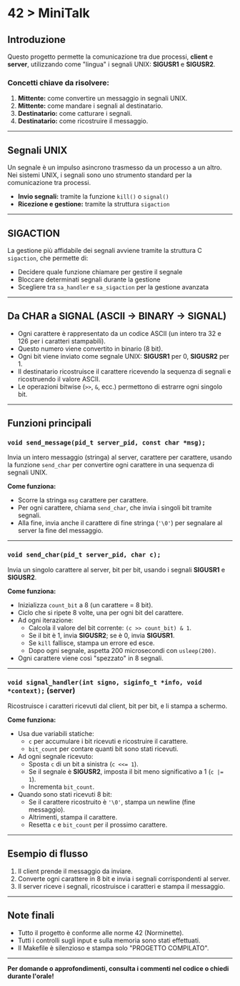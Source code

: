 # 42 > MiniTalk

## Introduzione
Questo progetto permette la comunicazione tra due processi, **client** e **server**, utilizzando come "lingua" i segnali UNIX: **SIGUSR1** e **SIGUSR2**.

### Concetti chiave da risolvere:
1. **Mittente:** come convertire un messaggio in segnali UNIX.
2. **Mittente:** come mandare i segnali al destinatario.
3. **Destinatario:** come catturare i segnali.
4. **Destinatario:** come ricostruire il messaggio.

---

## Segnali UNIX
Un segnale è un impulso asincrono trasmesso da un processo a un altro. Nei sistemi UNIX, i segnali sono uno strumento standard per la comunicazione tra processi.

- **Invio segnali:** tramite la funzione `kill()` o `signal()`
- **Ricezione e gestione:** tramite la struttura `sigaction`

---

## SIGACTION
La gestione più affidabile dei segnali avviene tramite la struttura C `sigaction`, che permette di:
- Decidere quale funzione chiamare per gestire il segnale
- Bloccare determinati segnali durante la gestione
- Scegliere tra `sa_handler` e `sa_sigaction` per la gestione avanzata

---

## Da CHAR a SIGNAL (ASCII → BINARY → SIGNAL)
- Ogni carattere è rappresentato da un codice ASCII (un intero tra 32 e 126 per i caratteri stampabili).
- Questo numero viene convertito in binario (8 bit).
- Ogni bit viene inviato come segnale UNIX: **SIGUSR1** per 0, **SIGUSR2** per 1.
- Il destinatario ricostruisce il carattere ricevendo la sequenza di segnali e ricostruendo il valore ASCII.
- Le operazioni bitwise (`>>`, `&`, ecc.) permettono di estrarre ogni singolo bit.

---

## Funzioni principali

### `void send_message(pid_t server_pid, const char *msg);`
Invia un intero messaggio (stringa) al server, carattere per carattere, usando la funzione `send_char` per convertire ogni carattere in una sequenza di segnali UNIX.

**Come funziona:**
- Scorre la stringa `msg` carattere per carattere.
- Per ogni carattere, chiama `send_char`, che invia i singoli bit tramite segnali.
- Alla fine, invia anche il carattere di fine stringa (`'\0'`) per segnalare al server la fine del messaggio.

---

### `void send_char(pid_t server_pid, char c);`
Invia un singolo carattere al server, bit per bit, usando i segnali **SIGUSR1** e **SIGUSR2**.

**Come funziona:**
- Inizializza `count_bit` a 8 (un carattere = 8 bit).
- Ciclo che si ripete 8 volte, una per ogni bit del carattere.
- Ad ogni iterazione:
  - Calcola il valore del bit corrente: `(c >> count_bit) & 1`.
  - Se il bit è 1, invia **SIGUSR2**; se è 0, invia **SIGUSR1**.
  - Se `kill` fallisce, stampa un errore ed esce.
  - Dopo ogni segnale, aspetta 200 microsecondi con `usleep(200)`.
- Ogni carattere viene così "spezzato" in 8 segnali.

---

### `void signal_handler(int signo, siginfo_t *info, void *context);` (server)
Ricostruisce i caratteri ricevuti dal client, bit per bit, e li stampa a schermo.

**Come funziona:**
- Usa due variabili statiche:
  - `c` per accumulare i bit ricevuti e ricostruire il carattere.
  - `bit_count` per contare quanti bit sono stati ricevuti.
- Ad ogni segnale ricevuto:
  - Sposta `c` di un bit a sinistra (`c <<= 1`).
  - Se il segnale è **SIGUSR2**, imposta il bit meno significativo a 1 (`c |= 1`).
  - Incrementa `bit_count`.
- Quando sono stati ricevuti 8 bit:
  - Se il carattere ricostruito è `'\0'`, stampa un newline (fine messaggio).
  - Altrimenti, stampa il carattere.
  - Resetta `c` e `bit_count` per il prossimo carattere.

---

## Esempio di flusso
1. Il client prende il messaggio da inviare.
2. Converte ogni carattere in 8 bit e invia i segnali corrispondenti al server.
3. Il server riceve i segnali, ricostruisce i caratteri e stampa il messaggio.

---

## Note finali
- Tutto il progetto è conforme alle norme 42 (Norminette).
- Tutti i controlli sugli input e sulla memoria sono stati effettuati.
- Il Makefile è silenzioso e stampa solo "PROGETTO COMPILATO".

---

**Per domande o approfondimenti, consulta i commenti nel codice o chiedi durante l'orale!**
